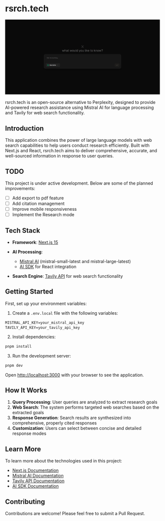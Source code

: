 # rsrch.tech

![image](./public/screenshot.jpeg)

rsrch.tech is an open-source alternative to Perplexity, designed to provide AI-powered research assistance using Mistral AI for language processing and Tavily for web search functionality.

## Introduction

This application combines the power of large language models with web search capabilities to help users conduct research efficiently. Built with Next.js and React, rsrch.tech aims to deliver comprehensive, accurate, and well-sourced information in response to user queries.

## TODO

This project is under active development. Below are some of the planned improvements:

- [ ] Add export to pdf feature
- [ ] Add citation management
- [ ] Improve mobile responsiveness
- [ ] Implement the Research mode

## Tech Stack

- **Framework**: [Next.js 15](https://nextjs.org/)

- **AI Processing**:
    - [Mistral AI](https://mistral.ai/) (mistral-small-latest and mistral-large-latest)
    - [AI SDK](https://www.ai-sdk.dev/) for React integration
- **Search Engine**: [Tavily API](https://tavily.com/) for web search functionality

## Getting Started

First, set up your environment variables:

1. Create a `.env.local` file with the following variables:

```
MISTRAL_API_KEY=your_mistral_api_key
TAVILY_API_KEY=your_tavily_api_key
```

2. Install dependencies:

```bash
pnpm install
```

3. Run the development server:

```bash
pnpm dev
```

Open [http://localhost:3000](http://localhost:3000) with your browser to see the application.

## How It Works

1. **Query Processing**: User queries are analyzed to extract research goals
2. **Web Search**: The system performs targeted web searches based on the extracted goals
3. **Response Generation**: Search results are synthesized into comprehensive, properly cited responses
4. **Customization**: Users can select between concise and detailed response modes

## Learn More

To learn more about the technologies used in this project:

- [Next.js Documentation](https://nextjs.org/docs)
- [Mistral AI Documentation](https://docs.mistral.ai/)
- [Tavily API Documentation](https://docs.tavily.com/)
- [AI SDK Documentation](https://www.ai-sdk.dev/docs)

## Contributing

Contributions are welcome! Please feel free to submit a Pull Request.
